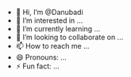 - 👋 Hi, I’m @Danubadi
- 👀 I’m interested in ...
- 🌱 I’m currently learning ...
- 💞️ I’m looking to collaborate on ...
- 📫 How to reach me ...
- 😄 Pronouns: ...
- ⚡ Fun fact: ...

<!---
Danubadi/Danubadi is a ✨ special ✨ repository because its `README.md` (this file) appears on your GitHub profile.
You can click the Preview link to take a look at your changes.
--->
